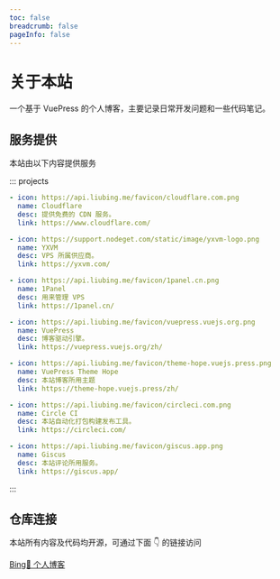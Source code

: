 ```yaml
---
toc: false
breadcrumb: false
pageInfo: false
---
```


# 关于本站

一个基于 VuePress 的个人博客，主要记录日常开发问题和一些代码笔记。

## 服务提供

本站由以下内容提供服务

::: projects

```yaml
- icon: https://api.liubing.me/favicon/cloudflare.com.png
  name: Cloudflare
  desc: 提供免费的 CDN 服务。
  link: https://www.cloudflare.com/

- icon: https://support.nodeget.com/static/image/yxvm-logo.png
  name: YXVM
  desc: VPS 所属供应商。
  link: https://yxvm.com/

- icon: https://api.liubing.me/favicon/1panel.cn.png
  name: 1Panel
  desc: 用来管理 VPS
  link: https://1panel.cn/

- icon: https://api.liubing.me/favicon/vuepress.vuejs.org.png
  name: VuePress
  desc: 博客驱动引擎。
  link: https://vuepress.vuejs.org/zh/

- icon: https://api.liubing.me/favicon/theme-hope.vuejs.press.png
  name: VuePress Theme Hope
  desc: 本站博客所用主题
  link: https://theme-hope.vuejs.press/zh/

- icon: https://api.liubing.me/favicon/circleci.com.png
  name: Circle CI
  desc: 本站自动化打包构建发布工具。
  link: https://circleci.com/

- icon: https://api.liubing.me/favicon/giscus.app.png
  name: Giscus
  desc: 本站评论所用服务。
  link: https://giscus.app/
```

:::

## 仓库连接

本站所有内容及代码均开源，可通过下面 👇 的链接访问

[Bing🐣 个人博客](https://github.com/liub1934/liubing.me)

